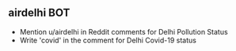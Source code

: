 ## airdelhi BOT
- Mention u/airdelhi in Reddit comments for Delhi Pollution Status
- Write 'covid' in the comment for Delhi Covid-19 status

